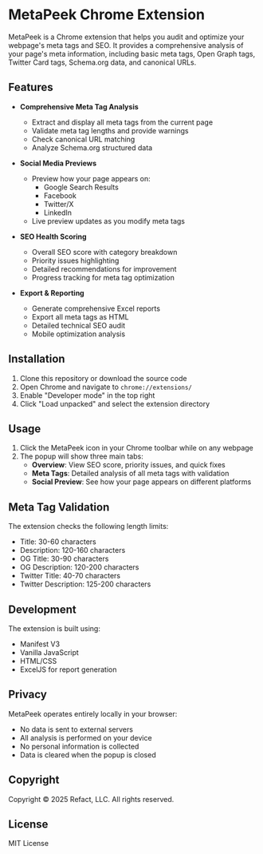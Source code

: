 # MetaPeek Chrome Extension

MetaPeek is a Chrome extension that helps you audit and optimize your webpage's meta tags and SEO. It provides a comprehensive analysis of your page's meta information, including basic meta tags, Open Graph tags, Twitter Card tags, Schema.org data, and canonical URLs.

## Features

- **Comprehensive Meta Tag Analysis**
  - Extract and display all meta tags from the current page
  - Validate meta tag lengths and provide warnings
  - Check canonical URL matching
  - Analyze Schema.org structured data

- **Social Media Previews**
  - Preview how your page appears on:
    - Google Search Results
    - Facebook
    - Twitter/X
    - LinkedIn
  - Live preview updates as you modify meta tags

- **SEO Health Scoring**
  - Overall SEO score with category breakdown
  - Priority issues highlighting
  - Detailed recommendations for improvement
  - Progress tracking for meta tag optimization

- **Export & Reporting**
  - Generate comprehensive Excel reports
  - Export all meta tags as HTML
  - Detailed technical SEO audit
  - Mobile optimization analysis

## Installation

1. Clone this repository or download the source code
2. Open Chrome and navigate to `chrome://extensions/`
3. Enable "Developer mode" in the top right
4. Click "Load unpacked" and select the extension directory

## Usage

1. Click the MetaPeek icon in your Chrome toolbar while on any webpage
2. The popup will show three main tabs:
   - **Overview**: View SEO score, priority issues, and quick fixes
   - **Meta Tags**: Detailed analysis of all meta tags with validation
   - **Social Preview**: See how your page appears on different platforms

## Meta Tag Validation

The extension checks the following length limits:
- Title: 30-60 characters
- Description: 120-160 characters
- OG Title: 30-90 characters
- OG Description: 120-200 characters
- Twitter Title: 40-70 characters
- Twitter Description: 125-200 characters

## Development

The extension is built using:
- Manifest V3
- Vanilla JavaScript
- HTML/CSS
- ExcelJS for report generation

## Privacy

MetaPeek operates entirely locally in your browser:
- No data is sent to external servers
- All analysis is performed on your device
- No personal information is collected
- Data is cleared when the popup is closed

## Copyright

Copyright © 2025 Refact, LLC. All rights reserved.

## License

MIT License 